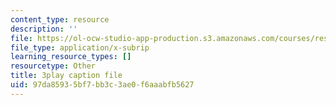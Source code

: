 ```yaml
---
content_type: resource
description: ''
file: https://ol-ocw-studio-app-production.s3.amazonaws.com/courses/res-18-009-learn-differential-equations-up-close-with-gilbert-strang-and-cleve-moler-fall-2015/97da85935bf7bb3c3ae0f6aaabfb5627_xw3ccgYhFis.srt
file_type: application/x-subrip
learning_resource_types: []
resourcetype: Other
title: 3play caption file
uid: 97da8593-5bf7-bb3c-3ae0-f6aaabfb5627
---
```

